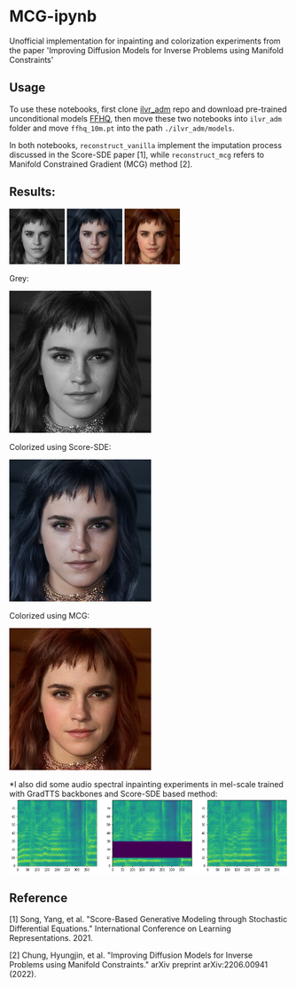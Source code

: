 # MCG-ipynb
Unofficial implementation for inpainting and colorization experiments from the paper 'Improving Diffusion Models for Inverse Problems using Manifold Constraints'

## Usage

To use these notebooks, first clone [ilvr_adm](https://github.com/jychoi118/ilvr_adm) repo and download pre-trained unconditional models [FFHQ](https://drive.google.com/file/d/117Y6Z6-Hg6TMZVIXMmgYbpZy7QvTXign/view?usp=sharing), then move these two notebooks into `ilvr_adm` folder and move `ffhq_10m.pt` into the path `./ilvr_adm/models`.

In both notebooks, `reconstruct_vanilla` implement the imputation process discussed in the Score-SDE paper [1], while `reconstruct_mcg` refers to Manifold Constrained Gradient (MCG) method [2].

## Results:

<p float="middle">
  <img src="./results/grey.png" width="100" title="Grey"/>
  <img src="./results/color_vanilla.png" width="100" title="Colorized using Score-SDE"/> 
  <img src="./results/color_mcg.png" width="100" title="Colorized using MCG"/>
</p>

Grey:

![a](./results/grey.png)

Colorized using Score-SDE:

![b](./results/color_vanilla.png)

Colorized using MCG:

![c](./results/color_mcg.png)

*I also did some audio spectral inpainting experiments in mel-scale trained with GradTTS backbones and Score-SDE based method:
![a](./results/mel_inp.png)

## Reference
[1] Song, Yang, et al. "Score-Based Generative Modeling through Stochastic Differential Equations." International Conference on Learning Representations. 2021.

[2] Chung, Hyungjin, et al. "Improving Diffusion Models for Inverse Problems using Manifold Constraints." arXiv preprint arXiv:2206.00941 (2022).